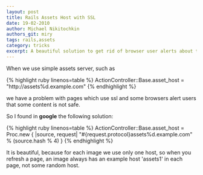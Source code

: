 ```yaml
---
layout: post
title: Rails Assets Host with SSL
date: 19-02-2010
author: Michael Nikitochkin
authors_git: miry
tags: rails,assets
category: tricks
excerpt: A beautiful solution to get rid of browser user alerts about the unsafe content.
---
```


When we use simple assets server, such as 

{% highlight ruby linenos=table %}
ActionController::Base.asset_host = "http://assets%d.example.com"
{% endhighlight %}

we have a problem with pages which use ssl and some browsers alert users that some content is not safe.

So I found in **google** the following solution:

{% highlight ruby linenos=table %}
ActionController::Base.asset_host = Proc.new { |source, request|
"#{request.protocol}assets%d.example.com" % (source.hash % 4)
}
{% endhighlight %}


It is beautiful, because for each image we use only one host, so when you refresh a page, an image always has an example host 'assets1' in each page, not some random host.
